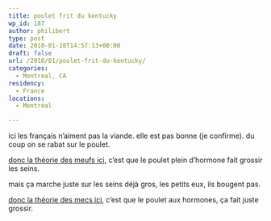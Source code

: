 ```yaml
---
title: poulet frit du kentucky
wp_id: 187
author: philibert
type: post
date: 2010-01-20T14:57:13+00:00
draft: false
url: /2010/01/poulet-frit-du-kentucky/
categories:
  - Montreal, CA
residency:
  - France
locations:
  - Montréal

---
```

ici les français n&rsquo;aiment pas la viande. elle est pas bonne (je confirme). du coup on se rabat sur le poulet.

<span style="text-decoration: underline;">donc la théorie des meufs ici</span>, c&rsquo;est que le poulet plein d&rsquo;hormone fait grossir les seins.

mais ça marche juste sur les seins déjà gros, les petits eux, ils bougent pas.

<span style="text-decoration: underline;">donc la théorie des mecs ici</span>, c&rsquo;est que le poulet aux hormones, ça fait juste grossir.